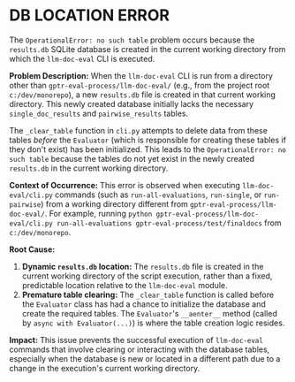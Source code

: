 # DB LOCATION ERROR

The `OperationalError: no such table` problem occurs because the `results.db` SQLite database is created in the current working directory from which the `llm-doc-eval` CLI is executed.

**Problem Description:**
When the `llm-doc-eval` CLI is run from a directory other than `gptr-eval-process/llm-doc-eval/` (e.g., from the project root `c:/dev/monorepo`), a new `results.db` file is created in that current working directory. This newly created database initially lacks the necessary `single_doc_results` and `pairwise_results` tables.

The `_clear_table` function in `cli.py` attempts to delete data from these tables *before* the `Evaluator` (which is responsible for creating these tables if they don't exist) has been initialized. This leads to the `OperationalError: no such table` because the tables do not yet exist in the newly created `results.db` in the current working directory.

**Context of Occurrence:**
This error is observed when executing `llm-doc-eval/cli.py` commands (such as `run-all-evaluations`, `run-single`, or `run-pairwise`) from a working directory different from `gptr-eval-process/llm-doc-eval/`. For example, running `python gptr-eval-process/llm-doc-eval/cli.py run-all-evaluations gptr-eval-process/test/finaldocs` from `c:/dev/monorepo`.

**Root Cause:**
1.  **Dynamic `results.db` location:** The `results.db` file is created in the current working directory of the script execution, rather than a fixed, predictable location relative to the `llm-doc-eval` module.
2.  **Premature table clearing:** The `_clear_table` function is called before the `Evaluator` class has had a chance to initialize the database and create the required tables. The `Evaluator`'s `__aenter__` method (called by `async with Evaluator(...)`) is where the table creation logic resides.

**Impact:**
This issue prevents the successful execution of `llm-doc-eval` commands that involve clearing or interacting with the database tables, especially when the database is new or located in a different path due to a change in the execution's current working directory.